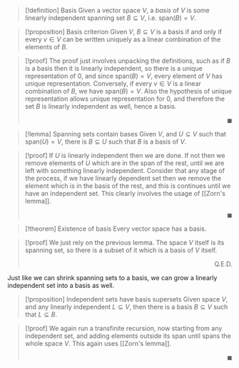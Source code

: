 >[!definition] Basis
>Given a vector space $V$, a *basis* of $V$ is some linearly independent spanning set $B\subseteq V$, i.e. $\mathrm{span}(B)=V$.

>[!proposition] Basis criterion
>Given $V$, $B\subseteq V$ is a basis if and only if every $v\in V$ can be written uniquely as a linear combination of the elements of $B$.

>[!proof]
>The proof just involves unpacking the definitions, such as if $B$ is a basis then it is linearly independent, so there is a unique representation of $0$, and since $\mathrm{span}(B)=V$, every element of $V$ has unique representation. Conversely, if every $v\in V$ is a linear combination of $B$, we have $\mathrm{span}(B)=V$. Also the hypothesis of unique representation allows unique representation for $0$, and therefore the set $B$ is linearly independent as well, hence a basis. <p align="Right">$\blacksquare$</p>

>[!lemma] Spanning sets contain bases
>Given $V$, and $U\subseteq V$ such that $\mathrm{span}(U)=V$, there is $B\subseteq U$ such that $B$ is a basis of $V$.

>[!proof] 
>If $U$ is linearly independent then we are done. If not then we remove elements of $U$ which are in the span of the rest, until we are left with something linearly independent. Consider that any stage of the process, if we have linearly dependent set then we remove the element which is in the basis of the rest, and this is continues until we have an independent set. This clearly involves the usage of [[Zorn's lemma]]. <p align="Right">$\blacksquare$</p>

>[!theorem] Existence of basis
>Every vector space has a basis.

>[!proof] 
> We just rely on the previous lemma. The space $V$ itself is its spanning set, so there is a subset of it which is a basis of $V$ itself.
> <div style="text-align: right;"> Q.E.D.  </div>

Just like we can shrink spanning sets to a basis, we can grow a linearly independent set into a basis as well.
>[!proposition] Independent sets have basis supersets
>Given space $V$, and any linearly independent $L\subseteq V$, then there is a basis $B\subseteq V$ such that $L\subseteq B$.

>[!proof]
>We again run a transfinite recursion, now starting from any independent set, and adding elements outside its span until spans the whole space $V$. This again uses [[Zorn's lemma]]. <p align="Right">$\blacksquare$</p>

